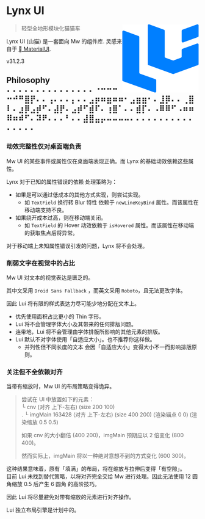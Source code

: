 # Lynx UI

<div style="text-align: right; ">
    <img 
src="https://raw.githubusercontent.com/LviatYi/MetaWorldNPT/main/MetaWorldNPT/JavaScripts/lui/pic/lynx-ui.png" 
alt="Lynx Logo" 
width="200px"
align="right"
>
</div>

> 轻型全地形模块化猫猫车

Lynx UI (山猫) 是一套面向 Mw 的组件库. 灵感来自于 [󰍗 MaterialUI][MaterialUI].

v31.2.3  

## Philosophy ⠄⠄⠄⠄⠄⠄⠄⠄⠄⠄⠄⠄⠄⠄⠄⠐⠒⠒⠒⠒⠚⠛⣿⡟⠄⠄⢠⠄⠄⠄⡄⠄⠄⣠⡶⠶⣶⠶⠶⠂⣠⣶⣶⠂⠄⣸⡿⠄⠄⢀⣿⠇⠄⣰⡿⣠⡾⠋⠄⣼⡟⠄⣠⡾⠋⣾⠏⠄⢰⣿⠁⠄⠄⣾⡏⠄⠠⠿⠿⠋⠠⠶⠶⠿⠶⠾⠋⠄⠽⠟⠄⠄⠄⠃⠄⠄⣼⣿⣤⡤⠤⠤⠤⠤⠄⠄⠄⠄⠄⠄⠄⠄⠄⠄⠄⠄⠄⠄⠄⠄

### 动效完整性仅对桌面端负责

Mw UI 的某些事件或属性仅在桌面端表现正确。而 Lynx 的基础动效依赖这些属性。

Lynx 对于已知的属性错误的依赖 处理策略为：

- 如果是可以通过低成本的其他方式实现，则尝试实现。
    - 如 `TextField` 换行转 Blur 特性 依赖于 `newLineKeyBind` 属性。而该属性在移动端支持不良。
- 如果绕开成本过高，则在移动端关闭。
    - 如 `TextField` 的 Hover 动效依赖于 `isHovered` 属性。而该属性在移动端的获取焦点后将异常。

对于移动端上未知属性错误引发的问题，Lynx 将不会处理。

### 削弱文字在视觉中的占比

Mw UI 对文本的视觉表达是匮乏的。

其中文采用 `Droid Sans Fallback` ，而英文采用 `Roboto`，且无法更改字体。

因此 Lui 将有限的样式表达力尽可能少地分配在文本上。

- 优先使用面积占比更小的 Thin 字形。
- Lui 将不会管理字体大小及其带来的任何排版问题。
- 连带地，Lui 将不会管理由字体排版所影响的其他元素的排版。
- Lui 默认不对字体使用「自适应大小」。也不推荐你这样做。
    - 并列性但不同长度的文本 会因「自适应大小」变得大小不一而影响排版原则。

### 关注但不全依赖对齐

当带有缩放时，Mw UI 的布局策略变得诡异。

> 尝试在 UI 中放置如下的元素：  
> └ cnv (对齐 上下-左右) (size 200 100)  
> . └ imgMain 163428 (对齐 上下-左右) (size 400 200) (渲染锚点 0 0) (渲染缩放 0.5 0.5)
>
> 如果 cnv 的大小翻倍 (400 200)，imgMain 预期应以 2 倍变化 (800 400)。
>
> 然而实际上，imgMain 将以一种绝对意想不到的方式变化 (600 300)。

这种结果意味着，原有「填满」的布局，将在缩放与拉伸后变得「有空隙」。  
目前 Lui 未找到替代策略，以将对齐完全交给 Mw 进行处理。因此无法使用 12 圆角缩放 0.5 后产生 6 圆角 的高阶技巧。

因此 Lui 将尽量避免对带有缩放的元素进行对齐操作。

Lui 独立布局引擎是计划中的。

[MaterialUI]: https://mui.com/material-ui/